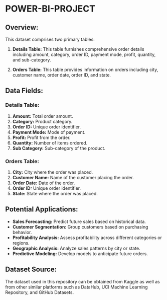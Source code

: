 # POWER-BI-PROJECT

## Overview:

This dataset comprises two primary tables:

1. **Details Table:** This table furnishes comprehensive order details including amount, category, order ID, payment mode, profit, quantity, and sub-category.

2. **Orders Table:** This table provides information on orders including city, customer name, order date, order ID, and state.


## Data Fields:

### Details Table:

1. **Amount:** Total order amount.
2. **Category:** Product category.
3. **Order ID:** Unique order identifier.
4. **Payment Mode:** Mode of payment.
5. **Profit:** Profit from the order.
6. **Quantity:** Number of items ordered.
7. **Sub Category:** Sub-category of the product.

### Orders Table:

1. **City:** City where the order was placed.
2. **Customer Name:** Name of the customer placing the order.
3. **Order Date:** Date of the order.
4. **Order ID:** Unique order identifier.
5. **State:** State where the order was placed.

## Potential Applications:

- **Sales Forecasting:** Predict future sales based on historical data.
- **Customer Segmentation:** Group customers based on purchasing behavior.
- **Profitability Analysis:** Assess profitability across different categories or regions.
- **Geographic Analysis:** Analyze sales patterns by city or state.
- **Predictive Modeling:** Develop models to anticipate future orders.

## Dataset Source:
The dataset used in this repository can be obtained from Kaggle as well as from other similar platforms such as DataHub, UCI Machine Learning Repository, and GitHub Datasets.
